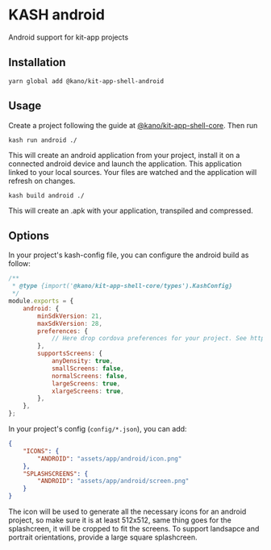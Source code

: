 # KASH android

Android support for kit-app projects

## Installation

```
yarn global add @kano/kit-app-shell-android
```

## Usage

Create a project following the guide at [@kano/kit-app-shell-core](../core). Then run

```
kash run android ./
```

This will create an android application from your project, install it on a connected android device and launch the application.
This application linked to your local sources. Your files are watched and the application will refresh on changes.

```
kash build android ./
```

This will create an .apk with your application, transpiled and compressed.

## Options

In your project's kash-config file, you can configure the android build as follow:

```js
/**
 * @type {import('@kano/kit-app-shell-core/types').KashConfig}
 */
module.exports = {
    android: {
        minSdkVersion: 21,
        maxSdkVersion: 28,
        preferences: {
            // Here drop cordova preferences for your project. See https://cordova.apache.org/docs/en/latest/config_ref/#preference
        },
        supportsScreens: {
            anyDensity: true,
            smallScreens: false,
            normalScreens: false,
            largeScreens: true,
            xlargeScreens: true,
        },
    },
};
```

In your project's config (`config/*.json`), you can add:

```json
{
    "ICONS": {
        "ANDROID": "assets/app/android/icon.png"
    },
    "SPLASHSCREENS": {
        "ANDROID": "assets/app/android/screen.png"
    }
}
```

The icon will be used to generate all the necessary icons for an android project, so make sure it is at least 512x512, same thing goes for the splashcreen, it will be cropped to fit the screens.
To support landsapce and portrait orientations, provide a large square splashcreen.
